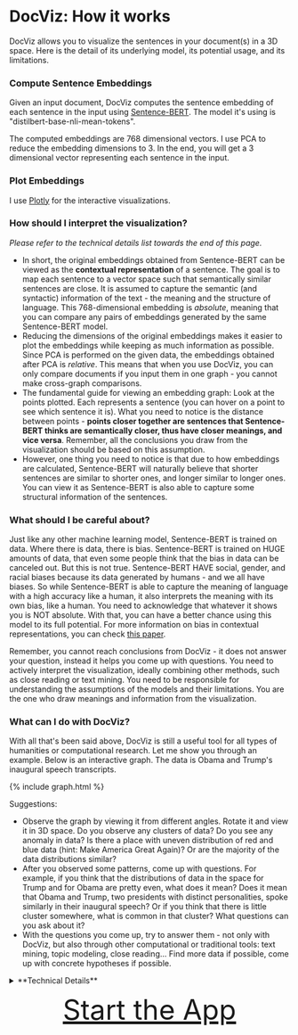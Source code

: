 # DocViz: How it works

DocViz allows you to visualize the sentences in your document(s) in a 3D space. Here is the detail of its underlying model, its potential usage, and its limitations.

### Compute Sentence Embeddings

Given an input document, DocViz computes the sentence embedding of each sentence in the input using [Sentence-BERT](https://github.com/UKPLab/sentence-transformers). The model it's using is "distilbert-base-nli-mean-tokens".

The computed embeddings are 768 dimensional vectors. I use PCA to reduce the embedding dimensions to 3. In the end, you will get a 3 dimensional vector representing each sentence in the input.

### Plot Embeddings

I use [Plotly](https://plotly.com/) for the interactive visualizations.

### How should I interpret the visualization?

*Please refer to the technical details list towards the end of this page.*

* In short, the original embeddings obtained from Sentence-BERT can be viewed as the **contextual representation** of a sentence. The goal is to map each sentence to a vector space such that semantically similar sentences are close. It is assumed to capture the semantic (and syntactic) information of the text - the meaning and the structure of language. This 768-dimensional embedding is *absolute*, meaning that you can compare any pairs of embeddings generated by the same Sentence-BERT model.
* Reducing the dimensions of the original embeddings makes it easier to plot the embeddings while keeping as much information as possible. Since PCA is performed on the given data, the embeddings obtained after PCA is *relative*. This means that when you use DocViz, you can only compare documents if you input them in one graph - you cannot make cross-graph comparisons.
* The fundamental guide for viewing an embedding graph: Look at the points plotted. Each represents a sentence (you can hover on a point to see which sentence it is). What you need to notice is the distance between points - **points closer together are sentences that Sentence-BERT thinks are semantically closer, thus have closer meanings, and vice versa**. Remember, all the conclusions you draw from the visualization should be based on this assumption.
* However, one thing you need to notice is that due to how embeddings are calculated, Sentence-BERT will naturally believe that shorter sentences are similar to shorter ones, and longer similar to longer ones. You can view it as Sentence-BERT is also able to capture some structural information of the sentences.

### What should I be careful about?

Just like any other machine learning model, Sentence-BERT is trained on data. Where there is data, there is bias. Sentence-BERT is trained on HUGE amounts of data, that even some people think that the bias in data can be canceled out. But this is not true. Sentence-BERT HAVE social, gender, and racial biases because its data generated by humans - and we all have biases. So while Sentence-BERT is able to capture the meaning of language with a high accuracy like a human, it also interprets the meaning with its own bias, like a human. You need to acknowledge that whatever it shows you is NOT absolute. With that, you can have a better chance using this model to its full potential. For more information on bias in contextual representations, you can check [this paper](https://arxiv.org/abs/1906.07337).

Remember, you cannot reach conclusions from DocViz - it does not answer your question, instead it helps you come up with questions. You need to actively interpret the visualization, ideally combining other methods, such as close reading or text mining. You need to be responsible for understanding the assumptions of the models and their limitations. You are the one who draw meanings and information from the visualization.

### What can I do with DocViz?

With all that's been said above, DocViz is still a useful tool for all types of humanities or computational research. Let me show you through an example. Below is an interactive graph. The data is Obama and Trump's inaugural speech transcripts.

{% include graph.html %}

Suggestions:
* Observe the graph by viewing it from different angles. Rotate it and view it in 3D space. Do you observe any clusters of data? Do you see any anomaly in data? Is there a place with uneven distribution of red and blue data (hint: Make America Great Again)? Or are the majority of the data distributions similar?
* After you observed some patterns, come up with questions. For example, if you think that the distributions of data in the space for Trump and for Obama are pretty even, what does it mean? Does it mean that Obama and Trump, two presidents with distinct personalities, spoke similarly in their inaugural speech? Or if you think that there is little cluster somewhere, what is common in that cluster? What questions can you ask about it?
* With the questions you come up, try to answer them - not only with DocViz, but also through other computational or traditional tools: text mining, topic modeling, close reading... Find more data if possible, come up with concrete hypotheses if possible.


<details><summary>**Technical Details**</summary><blockquote>

&nbsp;<details><summary>Sentence-BERT</summary><blockquote>

Sentence-BERT is a framework from [Sentence-Transformer](https://github.com/UKPLab/sentence-transformers) that can generate sentence embeddings from pre-trained BERT models. BERT is a language model pre-trained on BooksCorpus (800M words) and English Wikipedia (2500M words) that can produce contextual word level embeddings. The Sentence-BERT model in DocViz uses Siamese networks and average pooling to obtain sentence-level representations from BERT's output, and is fine-tuned on Natural Language Inference data ([SNLI](https://nlp.stanford.edu/projects/snli/)). The model and training detail can be found in [this paper](https://arxiv.org/pdf/1908.10084.pdf). The paper for the original BERT model is [here](https://arxiv.org/pdf/1810.04805.pdf).

&nbsp;</blockquote></details>

&nbsp;<details><summary>Principal Component Analysis (PCA)</summary><blockquote>

Principal Component Analysis (PCA) is a dimensional reduction method for increasing interpretability while minimizing information loss. It does so by finding the largest eigenvalues and their corresponding eigenvectors of the data's covariance matrix. You can understand it as defining a new (and smaller) set of dimensions for the data, and represent data in the space made by that set of dimensions, so that the number of dimensions is reduced while information loss is minimized. For more information regarding PCA, you can check [this link](https://royalsocietypublishing.org/doi/10.1098/rsta.2015.0202).

PCA reduces the dimension of sentence embeddings to 3, which allows DocViz to visualize them on a graph. PCA is an adaptive data analysis technique - its output changes based on the input. This is the reason why you cannot make cross-graph comparisons with DocViz, because the dimensions (axes) in each graph have different meanings.

&nbsp;</blockquote></details>

</blockquote></details>


<p align="center">
    <a href="https://furankyyy.github.io/docviz/application" style="font-size: 50px">Start the App</a>
</p>